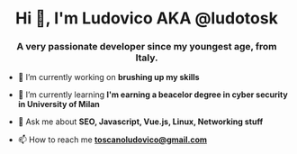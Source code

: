 <h1 align="center">Hi 👋, I'm Ludovico AKA @ludotosk</h1>
<h3 align="center">A very passionate developer since my youngest age, from Italy.</h3>

- 🔭 I’m currently working on **brushing up my skills**
- 🌱 I’m currently learning **I'm earning a beacelor degree in cyber security in University of Milan**
 
- 💬 Ask me about **SEO, Javascript, Vue.js, Linux, Networking stuff**

- 📫 How to reach me **toscanoludovico@gmail.com**
